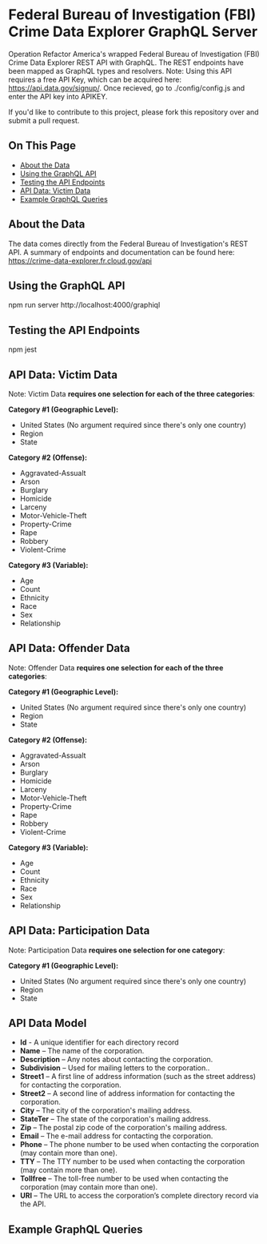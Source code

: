 # Federal Bureau of Investigation (FBI) Crime Data Explorer GraphQL Server
Operation Refactor America's wrapped Federal Bureau of Investigation (FBI) Crime Data Explorer REST API with GraphQL. The REST endpoints have been mapped as GraphQL types and resolvers. Note: Using this API requires a free API Key, which can be acquired here: https://api.data.gov/signup/. Once recieved, go to ./config/config.js and enter the API key into APIKEY.

If you'd like to contribute to this project, please fork this repository over and submit a pull request.

## On This Page
*  [About the Data](#about-the-data)
*  [Using the GraphQL API](#using-the-graphql-api)
*  [Testing the API Endpoints](#testing-the-api-endpoints)
*  [API Data: Victim Data](#api-data-victim-data)
*  [Example GraphQL Queries](#example-graphql-queries)

## About the Data
The data comes directly from the Federal Bureau of Investigation's REST API. A summary of endpoints and documentation can be found here: https://crime-data-explorer.fr.cloud.gov/api

## Using the GraphQL API
npm run server
http://localhost:4000/graphiql

## Testing the API Endpoints
npm jest

## API Data: Victim Data
Note: Victim Data **requires one selection for each of the three categories**:

**Category #1 (Geographic Level):**
*  United States (No argument required since there's only one country)
*  Region
*  State

**Category #2 (Offense):**
*  Aggravated-Assualt
*  Arson
*  Burglary
*  Homicide
*  Larceny
*  Motor-Vehicle-Theft
*  Property-Crime
*  Rape
*  Robbery
*  Violent-Crime

**Category #3 (Variable):**
*  Age
*  Count
*  Ethnicity
*  Race
*  Sex
*  Relationship

## API Data: Offender Data
Note: Offender Data **requires one selection for each of the three categories**:

**Category #1 (Geographic Level):**
*  United States (No argument required since there's only one country)
*  Region
*  State

**Category #2 (Offense):**
*  Aggravated-Assualt
*  Arson
*  Burglary
*  Homicide
*  Larceny
*  Motor-Vehicle-Theft
*  Property-Crime
*  Rape
*  Robbery
*  Violent-Crime

**Category #3 (Variable):**
*  Age
*  Count
*  Ethnicity
*  Race
*  Sex
*  Relationship

## API Data: Participation Data
Note: Participation Data **requires one selection for one category**:

**Category #1 (Geographic Level):**
*  United States (No argument required since there's only one country)
*  Region
*  State


## API Data Model
*   **Id** - A unique identifier for each directory record
*   **Name** – The name of the corporation.
*   **Description** – Any notes about contacting the corporation.
*   **Subdivision** – Used for mailing letters to the corporation..
*   **Street1** – A first line of address information (such as the street address) for contacting the corporation.
*   **Street2** – A second line of address information for contacting the corporation.
*   **City** – The city of the corporation's mailing address.
*   **StateTer** – The state of the corporation's mailing address.
*   **Zip** – The postal zip code of the corporation's mailing address.
*   **Email** – The e-mail address for contacting the corporation.
*   **Phone** – The phone number to be used when contacting the corporation (may contain more than one).
*   **TTY** – The TTY number to be used when contacting the corporation (may contain more than one).
*   **Tollfree** – The toll-free number to be used when contacting the corporation (may contain more than one).
*   **URI** – The URL to access the corporation’s complete directory record via the API.

## Example GraphQL Queries
